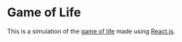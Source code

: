 # Game of Life

This is a simulation of the [game of life](https://en.wikipedia.org/wiki/Conway's_Game_of_Life) made using [React.js](https://reactjs.org/).